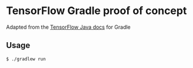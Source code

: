 # TensorFlow Gradle proof of concept

Adapted from the [TensorFlow Java docs](https://www.tensorflow.org/install/install_java) for Gradle

## Usage

```
$ ./gradlew run
```
